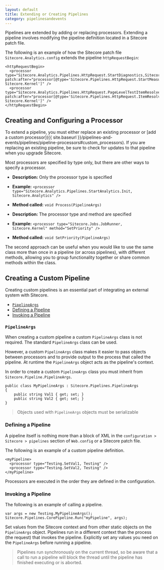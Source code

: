 ```yaml
---
layout: default
title: Extending or Creating Pipelines
category: pipelinesandevents
---
```


Pipelines are extended by adding or replacing processors. Extending a pipeline involves modifying the pipeline definition located in a Sitecore patch file.

The following is an example of how the Sitecore patch file `Sitecore.Analytics.config` extends the pipeline `httpRequestBegin`:

	<httpRequestBegin>
	  <processor type="Sitecore.Analytics.Pipelines.HttpRequest.StartDiagnostics,Sitecore.Analytics" patch:after="processor[@type='Sitecore.Pipelines.HttpRequest.StartMeasurements, Sitecore.Kernel']" />
	  <processor type="Sitecore.Analytics.Pipelines.HttpRequest.PageLevelTestItemResolver,Sitecore.Analytics" patch:after="processor[@type='Sitecore.Pipelines.HttpRequest.ItemResolver, Sitecore.Kernel']" />
	</httpRequestBegin>

## <a name="configuring_a_processor">Creating and Configuring a Processor</a>

To extend a pipeline, you must either replace an existing processor or [add a custom processor]({{ site.baseurl }}/pipelines-and-events/pipelines/pipeline-processors#custom_processors). If you are replacing an existing pipeline, be sure to check for updates to that pipeline when you upgrade Sitecore.

Most processors are specified by type only, but there are other ways to specify a processor.

* **Description:** Only the processor type is specified
* **Example:** `<processor type="Sitecore.Analytics.Pipelines.StartAnalytics.Init, Sitecore.Analytics" />`
* **Method called:** `void Process(PipelineArgs)`

* **Description:** The processor type and method are specified
* **Example:** `<processor type="Sitecore.Jobs.JobRunner, Sitecore.Kernel" method="SetPriority" />`
* **Method called:** `void SetPriority(PipelineArgs)`

The second approach can be useful when you would like to use the same class more than once in a pipeline (or across pipelines), with different methods, allowing you to group functionality together or share common methods within the class.

## <a name="custom_pipelines">Creating a Custom Pipeline</a>
Creating custom pipelines is an essential part of integrating an external system with Sitecore.

* [`PipelineArgs`](#pipelineargs)
* [Defining a Pipeline](#defining_a_pipeline)
* [Invoking a Pipeline](#invoking_a_pipeline)

### <a name="pipelineargs">`PipelineArgs`</a>
When creating a custom pipeline a custom `PipelineArgs` class is not required. The standard `PipelineArgs` class can be used.

However, a custom `PipelineArgs` class makes it easier to pass objects between processors and to provide output to the process that called the pipeline. At runtime the `PipelineArgs` object acts as the pipeline's context.

In order to create a custom `PipelineArgs` class you must inherit from `Sitecore.Pipeline.PipelineArgs`.

	public class MyPipelineArgs : Sitecore.Pipelines.PipelineArgs
	{
	    public string Val1 { get; set; }
	    public string Val2 { get; set; }
	}

> Objects used with `PipelineArgs` objects must be serializable

### <a name="defining_a_pipeline">Defining a Pipeline</a>
A pipeline itself is nothing more than a block of XML in the `configuration > Sitecore > pipelines` section of `Web.config` or a Sitecore patch file.

The following is an example of a custom pipeline definition.

	<myPipeline>
	  <processor type="Testing.SetVal1, Testing" />
	  <processor type="Testing.SetVal2, Testing" />
	</myPipeline>

Processors are executed in the order they are defined in the configuration.

### <a name="invoking_a_pipeline">Invoking a Pipeline</a>
The following is an example of calling a pipeline.

	var args = new Testing.MyPipelineArgs();
	Sitecore.Pipelines.CorePipeline.Run("myPipeline", args);

Set values from the Sitecore context and from other static objects on the `PipelineArgs` object.
Pipelines run in a different context than the process (the request) that invokes the pipeline. Explicitly set any values you need on the `PipelineArgs` before running a pipeline.

> Pipelines run synchronously on the current thread, so be aware that a call to run a pipeline will block the thread until the pipeline has finished executing or is aborted.
